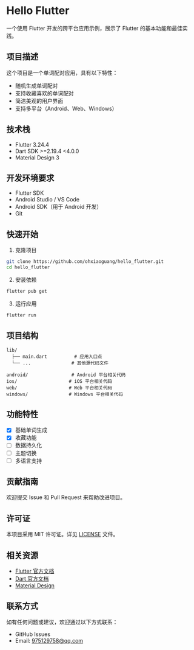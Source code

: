 # Hello Flutter

一个使用 Flutter 开发的跨平台应用示例，展示了 Flutter 的基本功能和最佳实践。

## 项目描述

这个项目是一个单词配对应用，具有以下特性：
- 随机生成单词配对
- 支持收藏喜欢的单词配对
- 简洁美观的用户界面
- 支持多平台（Android、Web、Windows）

## 技术栈

- Flutter 3.24.4
- Dart SDK >=2.19.4 <4.0.0
- Material Design 3

## 开发环境要求

- Flutter SDK
- Android Studio / VS Code
- Android SDK（用于 Android 开发）
- Git

## 快速开始

1. 克隆项目
```bash
git clone https://github.com/ohxiaoguang/hello_flutter.git
cd hello_flutter
```

2. 安装依赖
```bash
flutter pub get
```

3. 运行应用
```bash
flutter run
```

## 项目结构

```
lib/
  ├── main.dart          # 应用入口点
  └── ...               # 其他源代码文件

android/                # Android 平台相关代码
ios/                   # iOS 平台相关代码
web/                   # Web 平台相关代码
windows/               # Windows 平台相关代码
```

## 功能特性

- [x] 基础单词生成
- [x] 收藏功能
- [ ] 数据持久化
- [ ] 主题切换
- [ ] 多语言支持

## 贡献指南

欢迎提交 Issue 和 Pull Request 来帮助改进项目。

## 许可证

本项目采用 MIT 许可证。详见 [LICENSE](LICENSE) 文件。

## 相关资源

- [Flutter 官方文档](https://docs.flutter.dev/)
- [Dart 官方文档](https://dart.dev/guides)
- [Material Design](https://material.io/design)

## 联系方式

如有任何问题或建议，欢迎通过以下方式联系：
- GitHub Issues
- Email: 975129758@qq.com
